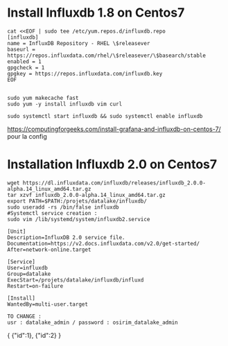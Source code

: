 # Install Influxdb 1.8 on Centos7 
    
    cat <<EOF | sudo tee /etc/yum.repos.d/influxdb.repo
    [influxdb]
    name = InfluxDB Repository - RHEL \$releasever
    baseurl = https://repos.influxdata.com/rhel/\$releasever/\$basearch/stable
    enabled = 1
    gpgcheck = 1
    gpgkey = https://repos.influxdata.com/influxdb.key
    EOF
    
    
    sudo yum makecache fast
    sudo yum -y install influxdb vim curl
    
    sudo systemctl start influxdb && sudo systemctl enable influxdb
    
    
https://computingforgeeks.com/install-grafana-and-influxdb-on-centos-7/ pour la config 

# Installation Influxdb 2.0 on Centos7

    wget https://dl.influxdata.com/influxdb/releases/influxdb_2.0.0-alpha.14_linux_amd64.tar.gz
    tar xzvf influxdb_2.0.0-alpha.14_linux_amd64.tar.gz 
    export PATH=$PATH:/projets/datalake/influxdb/
    sudo useradd -rs /bin/false influxdb
    #Systemctl service creation :
    sudo vim /lib/systemd/system/influxdb2.service 
    
    [Unit]                                                                                   
    Description=InfluxDB 2.0 service file.                                                       
    Documentation=https://v2.docs.influxdata.com/v2.0/get-started/                               
    After=network-online.target                                                                  
                                                                                                 
    [Service]                                                                                    
    User=influxdb                                                                                
    Group=datalake                                                                               
    ExecStart=/projets/datalake/influxdb/influxd                                                 
    Restart=on-failure                                                                           
                                                                                                 
    [Install]                                                                                    
    WantedBy=multi-user.target
    
    TO CHANGE : 
    usr : datalake_admin / password : osirim_datalake_admin
    
    
    
{
{"id":1},
{"id":2}
}